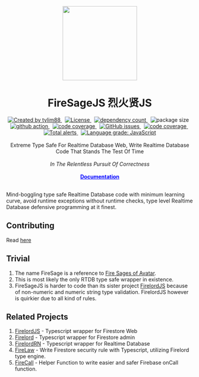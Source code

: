 <!-- markdownlint-disable MD010 -->
<!-- markdownlint-disable MD033 -->
<!-- markdownlint-disable MD041 -->

<div align="center">
		<img src="https://raw.githubusercontent.com/tylim88/Firelord/main/img/ozai.png" width="200px"/>
		<h1>FireSageJS 烈火贤JS</h1>
</div>

<div align="center">
		<a href="https://www.npmjs.com/package/firesagejs" target="_blank">
				<img
					src="https://img.shields.io/npm/v/firesagejs"
					alt="Created by tylim88"
				/>
			</a>
			&nbsp;
			<a
				href="https://github.com/tylim88/firesagejs/blob/main/LICENSE"
				target="_blank"
			>
				<img
					src="https://img.shields.io/github/license/tylim88/firesagejs"
					alt="License"
				/>
			</a>
			&nbsp;
			<a
				href="https://www.npmjs.com/package/firesagejs?activeTab=dependencies"
				target="_blank"
			>
				<img
					src="https://img.shields.io/badge/dynamic/json?url=https://api.npmutil.com/package/firesagejs&label=dependencies&query=$.dependencies.count&color=brightgreen"
					alt="dependency count"
				/>
			</a>
			&nbsp;
			<img
				src="https://img.shields.io/badge/gzipped-6KB-brightgreen"
				alt="package size"
			/>
			&nbsp;
			<a href="https://github.com/tylim88/firesagejs/actions" target="_blank">
				<img
					src="https://github.com/tylim88/firesagejs/workflows/Main/badge.svg"
					alt="github action"
				/>
			</a>
			&nbsp;
			<a href="https://codecov.io/gh/tylim88/firesagejs" target="_blank">
				<img
					src="https://codecov.io/gh/tylim88/firesagejs/branch/main/graph/badge.svg"
					alt="code coverage"
				/>
			</a>
			&nbsp;
			<a href="https://github.com/tylim88/firesagejs/issues" target="_blank">
				<img
					alt="GitHub issues"
					src="https://img.shields.io/github/issues-raw/tylim88/firesagejs"
				></img>
			</a>
			&nbsp;
			<a href="https://snyk.io/test/github/tylim88/firesagejs" target="_blank">
				<img
					src="https://snyk.io/test/github/tylim88/firesagejs/badge.svg"
					alt="code coverage"
				/>
			</a>
			&nbsp;
			<a
				href="https://lgtm.com/projects/g/tylim88/FireSageJS/alerts/"
				target="_blank"
			>
				<img
					alt="Total alerts"
					src="https://img.shields.io/lgtm/alerts/g/tylim88/FireSageJS.svg?logo=lgtm&logoWidth=18"
				/>
			</a>
			&nbsp;
			<a
				href="https://lgtm.com/projects/g/tylim88/FireSageJS/context:javascript"
				target="_blank"
			>
				<img
					alt="Language grade: JavaScript"
					src="https://img.shields.io/lgtm/grade/javascript/g/tylim88/FireSageJS.svg?logo=lgtm&logoWidth=18"
				/>
			</a>
</div>
<br/>
<div align="center">
		Extreme Type Safe For Realtime Database Web, Write Realtime Database Code That Stands The Test Of Time
</div>
		<br />
		<div align="center">
			<i>In The Relentless Pursuit Of Correctness</i>
		</div>
<br/>
<div align="center">
<a href="https://firelordjs.com/firesage/quick_start" target="_blank" style="color:blue"><strong>Documentation</strong></a>
</div>
<br/>

Mind-boggling type safe Realtime Database code with minimum learning curve, avoid runtime exceptions without runtime checks, type level Realtime Database defensive programming at it finest.

## Contributing

Read [here](https://firelordjs.com/miscellaneous/contributing)

## Trivial

1. The name FireSage is a reference to [Fire Sages of Avatar](https://avatar.fandom.com/wiki/Fire_Sages).
2. This is most likely the only RTDB type safe wrapper in existence.
3. FireSageJS is harder to code than its sister project [FirelordJS](https://github.com/tylim88/FirelordJS) because of non-numeric and numeric string type validation. FirelordJS however is quirkier due to all kind of rules.

## Related Projects

1. [FirelordJS](https://github.com/tylim88/FirelordJS) - Typescript wrapper for Firestore Web
2. [Firelord](https://github.com/tylim88/firelord) - Typescript wrapper for Firestore admin
3. [FirelordRN](https://github.com/tylim88/Firelordrn) - Typescript wrapper for Realtime Database
4. [FireLaw](https://github.com/tylim88/firelaw) - Write Firestore security rule with Typescript, utilizing Firelord type engine.
5. [FireCall](https://github.com/tylim88/FireCall) - Helper Function to write easier and safer Firebase onCall function.
